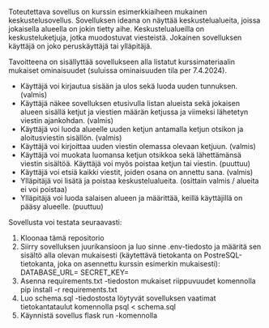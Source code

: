 Toteutettava sovellus on kurssin esimerkkiaiheen mukainen keskustelusovellus. Sovelluksen ideana on näyttää keskustelualueita, joissa jokaisella alueella on jokin tietty aihe. Keskustelualueilla on keskusteluketjuja, jotka muodostuvat viesteistä. Jokainen sovelluksen käyttäjä on joko peruskäyttäjä tai ylläpitäjä.

Tavoitteena on sisällyttää sovellukseen alla listatut kurssimateriaalin mukaiset ominaisuudet (suluissa ominaisuuden tila per 7.4.2024).

- Käyttäjä voi kirjautua sisään ja ulos sekä luoda uuden tunnuksen. (valmis)
- Käyttäjä näkee sovelluksen etusivulla listan alueista sekä jokaisen alueen sisällä ketjut ja viestien määrän ketjussa ja viimeksi lähetetyn viestin ajankohdan. (valmis)
- Käyttäjä voi luoda alueelle uuden ketjun antamalla ketjun otsikon ja aloitusviestin sisällön. (valmis)
- Käyttäjä voi kirjoittaa uuden viestin olemassa olevaan ketjuun. (valmis)
- Käyttäjä voi muokata luomansa ketjun otsikkoa sekä lähettämänsä viestin sisältöä. Käyttäjä voi myös poistaa ketjun tai viestin. (puuttuu)
- Käyttäjä voi etsiä kaikki viestit, joiden osana on annettu sana. (valmis)
- Ylläpitäjä voi lisätä ja poistaa keskustelualueita. (osittain valmis / alueita ei voi poistaa)
- Ylläpitäjä voi luoda salaisen alueen ja määrittää, keillä käyttäjillä on pääsy alueelle. (puuttuu)

Sovellusta voi testata seuraavasti:
1. Kloonaa tämä repositorio
2. Siirry sovelluksen juurikansioon ja luo sinne .env-tiedosto ja määritä sen sisältö alla olevan mukaisesti (käytettävä tietokanta on PostreSQL-tietokanta, joka on asennettu kurssin esimerkin mukaisesti):
  DATABASE_URL=<tietokannan-paikallinen-osoite>
  SECRET_KEY=<salainen-avain>
3. Asenna requirements.txt -tiedoston mukaiset riippuvuudet komennolla pip install -r requirements.txt
4. Luo schema.sql -tiedostosta löytyvät sovelluksen vaatimat tietokantataulut komennolla psql < schema.sql
5. Käynnistä sovellus flask run -komennolla